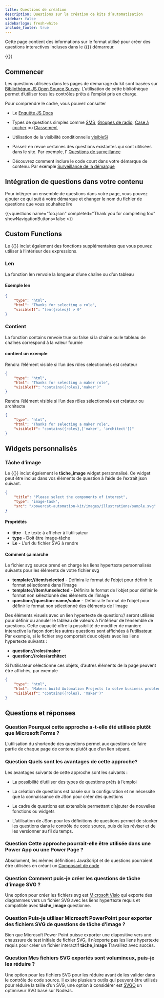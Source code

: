 ```yaml
---
title: Questions de création
description: Questions sur la création de kits d’automatisation
sidebar: false
sidebarlogo: fresh-white
include_footer: true
---
```

Cette page contient des informations sur le format utilisé pour créer des questions interactives incluses dans le {{<product-name>}} démarreur.

{{<toc>}}

## Commencer

Les questions utilisées dans les pages de démarrage du kit sont basées sur [Bibliothèque JS Open Source Survey](https://github.com/surveyjs/survey-library). L’utilisation de cette bibliothèque permet d’utiliser tous les contrôles prêts à l’emploi pris en charge.

Pour comprendre le cadre, vous pouvez consulter

- Le [Enquête JS Docs](https://surveyjs.io/form-library/documentation/overview)

- Types de questions simples comme [SMS](https://surveyjs.io/form-library/examples/questiontype-text/reactjs), [Groupes de radio](https://surveyjs.io/form-library/examples/questiontype-radiogroup/reactjs), [Case à cocher](https://surveyjs.io/form-library/examples/questiontype-checkbox/reactjs) ou [Classement](https://surveyjs.io/form-library/examples/questiontype-ranking/reactjs)

- Utilisation de la visibilité conditionnelle [visibleSi](https://surveyjs.io/form-library/examples/condition-kids/reactjs)

- Passez en revue certaines des questions existantes qui sont utilisées dans le site. Par exemple, l' [Questions de surveillance](https://github.com/microsoft/powercat-automation-kit/blob/gh-pages/site/content/monitoring.json)

- Découvrez comment inclure le code court dans votre démarque de contenu. Par exemple [Surveillance de la démarque](https://raw.githubusercontent.com/microsoft/powercat-automation-kit/gh-pages/site/content/monitoring-compare.md)

## Intégration de questions dans votre contenu

Pour intégrer un ensemble de questions dans votre page, vous pouvez ajouter ce qui suit à votre démarque et changer le nom du fichier de questions que vous souhaitez lire

{{\<questions name="foo.json" completed="Thank you for completing foo" showNavigationButtons=false \>}}

## Custom Functions

Le {{<product-name>}} inclut également des fonctions supplémentaires que vous pouvez utiliser à l’intérieur des expressions.

### Len

La fonction len renvoie la longueur d’une chaîne ou d’un tableau

#### Exemple len

```json
{
    "type": "html",
    "html": "Thanks for selecting a role",
    "visibleIf": "len({roles}) > 0"
}
```

### Contient

La fonction contains renvoie true ou false si la chaîne ou le tableau de chaînes correspond à la valeur fournie

#### contient un exemple

Rendra l’élément visible si l’un des rôles sélectionnés est créateur

```json
{
    "type": "html",
    "html": "Thanks for selecting a maker role",
    "visibleIf": "contains({roles},'maker')"
}
```

Rendra l’élément visible si l’un des rôles sélectionnés est créateur ou architecte

```json
{
    "type": "html",
    "html": "Thanks for selecting a maker role",
    "visibleIf": "contains({roles},['maker', 'architect'])"
}
```

## Widgets personnalisés

### Tâche d’image

Le {{<product-name>}} inclut également le **tâche_image** widget personnalisé. Ce widget peut être inclus dans vos éléments de question à l’aide de l’extrait json suivant.

```json
{
    "title": "Please select the components of interest",
    "type": "image-task",
    "src": "/powercat-automation-kit/images/illustrations/sample.svg"
}
```

#### Propriétés

- **titre** - Le texte à afficher à l’utilisateur
- **type** - Doit être image-tâche
- **Le** - L’url du fichier SVG à rendre

#### Comment ça marche

Le fichier svg source prend en charge les liens hypertexte personnalisés suivants pour les éléments de votre fichier svg

- **template://item/selected** - Définira le format de l’objet pour définir le format sélectionné dans l’image
- **template://item/unselected** - Définira le format de l’objet pour définir le format non sélectionné des éléments de l’image
- **question://question-name/value** - Définira le format de l’objet pour définir le format non sélectionné des éléments de l’image

Des éléments visuels avec un lien hypertexte de question:// seront utilisés pour définir ou annuler le tableau de valeurs à l’intérieur de l’ensemble de questions. Cette capacité offre la possibilité de modifier de manière interactive la façon dont les autres questions sont affichées à l’utilisateur. Par exemple, si le fichier svg comportait deux objets avec les liens hypertexte suivants :

- **question://roles/maker**
- **question://roles/architect**

Si l’utilisateur sélectionne ces objets, d’autres éléments de la page peuvent être affichés, par exemple

```json
{
    "type": "html",
    "html": "Makers build Automation Projects to solve business problems",
    "visibleIf": "contains({roles}, 'maker')"
}
```

## Questions et réponses

### **Question** Pourquoi cette approche a-t-elle été utilisée plutôt que Microsoft Forms ?

L’utilisation du shortcode des questions permet aux questions de faire partie de chaque page de contenu plutôt que d’un lien séparé.

### **Question** Quels sont les avantages de cette approche?

Les avantages suivants de cette approche sont les suivants :

- La possibilité d’utiliser des types de questions prêts à l’emploi

- La création de questions est basée sur la configuration et ne nécessite que la connaissance de JSon pour créer des questions

- Le cadre de questions est extensible permettant d’ajouter de nouvelles fonctions ou widgets

- L’utilisation de JSon pour les définitions de questions permet de stocker les questions dans le contrôle de code source, puis de les réviser et de les versionner au fil du temps.

### **Question** Cette approche pourrait-elle être utilisée dans une Power App ou une Power Page ?

Absolument, les mêmes définitions JavaScript et de questions pourraient être utilisées en créant un [Composant de code](https://learn.microsoft.com/power-apps/developer/component-framework/custom-controls-overview)

### **Question** Comment puis-je créer les questions de tâche d’image SVG ?

Une option pour créer les fichiers svg est [Microsoft Visio](https://www.microsoft.com/microsoft-365/visio/) qui exporte des diagrammes vers un fichier SVG avec les liens hypertexte requis et compatible avec **tâche_image** questionne.

### **Question** Puis-je utiliser Microsoft PowerPoint pour exporter des fichiers SVG de questions de tâche d’image ?

Bien que Microsoft Power Point puisse exporter une diapositive vers une chaussure de test initiale de fichier SVG, il n’exporte pas les liens hypertexte requis pour créer un fichier interactif **tâche_image** Travaillez avec succès.

### **Question** Mes fichiers SVG exportés sont volumineux, puis-je les réduire ?

Une option pour les fichiers SVG pour les réduire avant de les valider dans le contrôle de code source. Il existe plusieurs outils qui peuvent être utilisés pour réduire la taille d’un SVG, une option à considérer est [SVGO](https://github.com/svg/svgo) un optimiseur SVG basé sur NodeJs.
